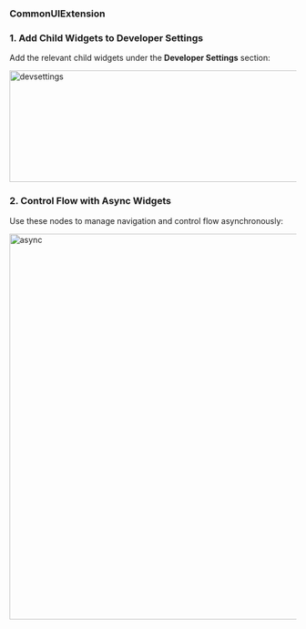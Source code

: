 
### CommonUIExtension
### 1. Add Child Widgets to Developer Settings

Add the relevant child widgets under the **Developer Settings** section:


<img width="1197" height="196" alt="devsettings" src="https://github.com/user-attachments/assets/91f2e17d-cf60-405d-8d9f-fdc082f30fab" />


### 2. Control Flow with Async Widgets

Use these nodes to manage navigation and control flow asynchronously:

<img width="1276" height="678" alt="async" src="https://github.com/user-attachments/assets/621a9ead-5a3c-46c0-863a-69f42d0754f5" />
